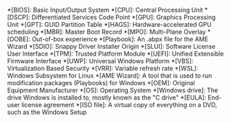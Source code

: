 *[BIOS]: Basic Input/Output System
*[CPU]: Central Processing Unit
*[DSCP]: Differentiated Services Code Point
*[GPU]: Graphics Processing Unit
*[GPT]: GUID Partition Table
*[HAGS]: Hardware-accelerated GPU scheduling
*[MBR]: Master Boot Record
*[MPO]: Multi-Plane Overlay
*[OOBE]: Out-of-box experience
*[Playbook]: An .abpx file for the AME Wizard
*[SDIO]: Snappy Driver Installer Origin
*[SLUI]: Software License User Interface
*[TPM]: Trusted Platform Module
*[UEFI]: Unified Extensible Firmware Interface
*[UWP]: Universal Windows Platform
*[VBS]: Virtualization Based Security
*[VRR]: Variable refresh rate
*[WSL]: Windows Subsystem for Linux
*[AME Wizard]: A tool that is used to run modification packages (Playbooks) for Windows
*[OEM]: Original Equipment Manufacturer
*[OS]: Operating System
*[Windows drive]: The drive Windows is installed to, mostly known as the "C drive"
*[EULA]: End-user license agreement
*[ISO file]: A virtual copy of everything on a DVD, such as the Windows Setup
